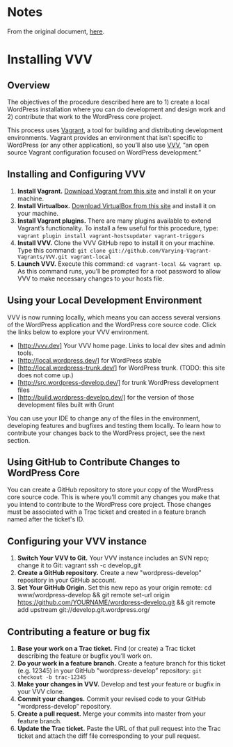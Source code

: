 # Notes
From the original document, [here](https://make.wordpress.org/core/handbook/tutorials/installing-a-local-server/installing-vvv/).

# Installing VVV
## Overview
The objectives of the procedure described here are to 1) create a local WordPress installation where you can do development and design work and 2) contribute that work to the WordPress core project.

This process uses [Vagrant](https://www.vagrantup.com/), a tool for building and distributing development environments. Vagrant provides an environment that isn’t specific to WordPress (or any other application), so you’ll also use [VVV](https://varyingvagrantvagrants.org/), “an open source Vagrant configuration focused on WordPress development.”
## Installing and Configuring VVV
1. **Install Vagrant.** [Download Vagrant from this site](https://www.vagrantup.com/downloads.html) and install it on your machine.
1. **Install Virtualbox.** [Download VirtualBox from this site](https://www.virtualbox.org/wiki/Downloads) and install it on your machine.
1. **Install Vagrant plugins.** There are many plugins available to extend Vagrant’s functionality. To install a few useful for this procedure, type: `vagrant plugin install vagrant-hostsupdater vagrant-triggers`
1. **Install VVV.** Clone the VVV GitHub repo to install it on your machine. Type this command: `git clone git://github.com/Varying-Vagrant-Vagrants/VVV.git vagrant-local`
1. **Launch VVV.** Execute this command: `cd vagrant-local && vagrant up`. As this command runs, you’ll be prompted for a root password to allow VVV to make necessary changes to your hosts file.
## Using your Local Development Environment
VVV is now running locally, which means you can access several versions of the WordPress application and the WordPress core source code. Click the links below to explore your VVV environment.
+ [http://vvv.dev] Your VVV home page. Links to local dev sites and admin tools.
+ [http://local.wordpress.dev/] for WordPress stable
+ [http://local.wordpress-trunk.dev/] for WordPress trunk. (TODO: this site does not come up.)
+ [http://src.wordpress-develop.dev/] for trunk WordPress development files
+ [http://build.wordpress-develop.dev/] for the version of those development files built with Grunt

You can use your IDE to change any of the files in the environment, developing features and bugfixes and testing them locally. To learn how to contribute your changes back to the WordPress project, see the next section.
## Using GitHub to Contribute Changes to WordPress Core
You can create a GitHub repository to store your copy of the WordPress core source code. This is where you’ll commit any changes you make that you intend to contribute to the WordPress core project. Those changes must be associated with a Trac ticket and created in a feature branch named after the ticket's ID. 
## Configuring your VVV instance
1. **Switch Your VVV to Git.** Your VVV instance includes an SVN repo; change it to Git: vagrant ssh -c develop_git
1. **Create a GitHub repository.** Create a new "wordpress-develop” repository in your GitHub account.
1. **Set Your GitHub Origin.** Set this new repo as your origin remote: cd www/wordpress-develop && git remote set-url origin https://github.com/YOURNAME/wordpress-develop.git && git remote add upstream git://develop.git.wordpress.org/
## Contributing a feature or bug fix
1. **Base your work on a Trac ticket.** Find (or create) a Trac ticket describing the feature or bugfix you’ll work on.
1. **Do your work in a feature branch.** Create a feature branch for this ticket (e.g. 12345) in your GitHub "wordpress-develop” repository: `git checkout -b trac-12345`
1. **Make your changes in VVV.** Develop and test your feature or bugfix in your VVV clone.
1. **Commit your changes.** Commit your revised code to your GitHub "wordpress-develop” repository.
1. **Create a pull request.** Merge your commits into master from your feature branch.
1. **Update the Trac ticket.** Paste the URL of that pull request into the Trac ticket and attach the diff file corresponding to your pull request.
